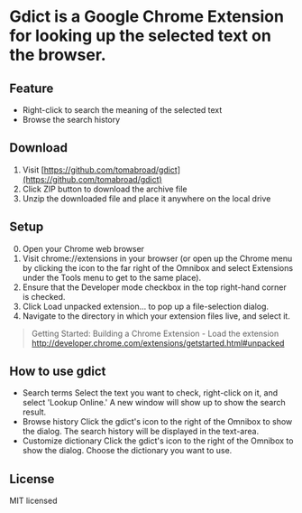# Gdict is a Google Chrome Extension for looking up the selected text on the browser.

## Feature
* Right-click to search the meaning of the selected text
* Browse the search history

## Download
1. Visit [https://github.com/tomabroad/gdict](https://github.com/tomabroad/gdict)
2. Click ZIP button to download the archive file
3. Unzip the downloaded file and place it anywhere on the local drive

## Setup
0. Open your Chrome web browser
1. Visit chrome://extensions in your browser (or open up the Chrome menu by clicking the icon to the far right of the Omnibox and select Extensions under the Tools menu to get to the same place).
2. Ensure that the Developer mode checkbox in the top right-hand corner is checked.
3. Click Load unpacked extension… to pop up a file-selection dialog.
4. Navigate to the directory in which your extension files live, and select it.

> Getting Started: Building a Chrome Extension - Load the extension
http://developer.chrome.com/extensions/getstarted.html#unpacked

## How to use gdict
* Search terms
Select the text you want to check, right-click on it, and select 'Lookup Online.' A new window will show up to show the search result.
* Browse history
Click the gdict's icon to the right of the Omnibox to show the dialog. The search history will be displayed in the text-area.
* Customize dictionary
Click the gdict's icon to the right of the Omnibox to show the dialog. Choose the dictionary you want to use.

## License
MIT licensed
